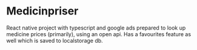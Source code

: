 # Medicinpriser
React native project with typescript and google ads prepared to look up medicine prices (primarily), using an open api. Has a favourites feature as well which is saved to localstorage db.
